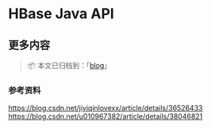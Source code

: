 # HBase Java API

## 更多内容

> 📦 本文已归档到：「[blog](https://github.com/dunwu/blog)」

### 参考资料

https://blog.csdn.net/jiyiqinlovexx/article/details/36526433
https://blog.csdn.net/u010967382/article/details/38046821
